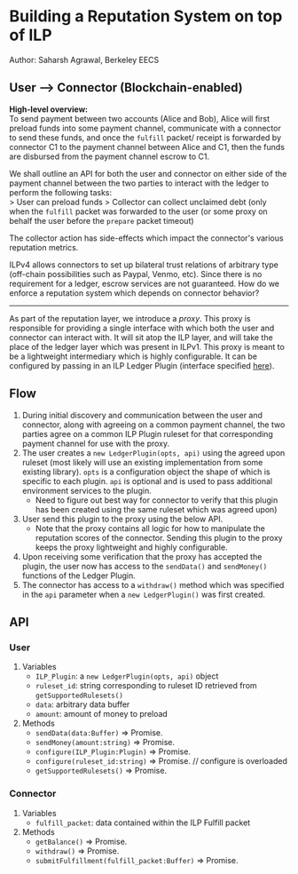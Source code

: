 # Building a Reputation System on top of ILP
Author: Saharsh Agrawal, Berkeley EECS
## User --> Connector (Blockchain-enabled)
**High-level overview:**  
To send payment between two accounts (Alice and Bob), Alice will first preload funds into some payment channel, communicate with a connector to send these funds, and once the `fulfill` packet/ receipt is forwarded by connector C1 to the payment channel between Alice and C1, then the funds are disbursed from the payment channel escrow to C1.  

We shall outline an API for both the user and connector on either side of the payment channel between the two parties to interact with the ledger to perform the following tasks:  
	> User can preload funds
	> Collector can collect unclaimed debt (only when the `fulfill` packet was forwarded to the user (or some proxy on behalf the user before the `prepare` packet timeout)

The collector action has side-effects which impact the connector's various reputation metrics.

ILPv4 allows connectors to set up bilateral trust relations of arbitrary type (off-chain possibilities such as Paypal, Venmo, etc). Since there is no requirement for a ledger, escrow services are not guaranteed. How do we enforce a reputation system which depends on connector behavior?

-------------

As part of the reputation layer, we introduce a *proxy*. This proxy is responsible for providing a single interface with which both the user and connector can interact with. It will sit atop the ILP layer, and will take the place of the ledger layer which was present in ILPv1. This proxy is meant to be a lightweight intermediary which is highly configurable. It can be configured by passing in an ILP Ledger Plugin (interface specified [here](https://interledger.org/rfcs/0024-ledger-plugin-interface-2/#ledgerpluginsendmoney)).
## Flow
1. During initial discovery and communication between the user and connector, along with agreeing on a common payment channel, the two parties agree on a common ILP Plugin ruleset for that corresponding payment channel for use with the proxy.
2. The user creates a `new LedgerPlugin(opts, api)` using the agreed upon ruleset (most likely will use an existing implementation from some existing library). `opts` is a configuration object the shape of which is specific to each plugin. `api` is optional and is used to pass additional environment services to the plugin. 
	* Need to figure out best way for connector to verify that this plugin has been created using the same ruleset which was agreed upon)
3. User send this plugin to the proxy using the below API.
	* Note that the proxy contains all logic for how to manipulate the reputation scores of the connector. Sending this plugin to the proxy keeps the proxy lightweight and highly configurable.
4. Upon receiving some verification that the proxy has accepted the plugin, the user now has access to the `sendData()` and `sendMoney()` functions of the Ledger Plugin. 
5. The connector has access to a `withdraw()` method which was specified in the `api` parameter when a `new LedgerPlugin()` was first created.
## API
### User
1. Variables
	* `ILP_Plugin`: a `new LedgerPlugin(opts, api)` object
	* `ruleset_id`: string corresponding to ruleset ID retrieved from `getSupportedRulesets()`
	* `data`: arbitrary data buffer
	* `amount`: amount of money to preload
2. Methods
	* `sendData(data:Buffer)` ⇒ Promise.<undefined>
	* `sendMoney(amount:string)` ⇒ Promise.<undefined>
	* `configure(ILP_Plugin:Plugin)` ⇒ Promise.<undefined>
	* `configure(ruleset_id:string)` ⇒ Promise.<undefined> // configure is overloaded 
	* `getSupportedRulesets()` ⇒ Promise.<array> 

### Connector
1. Variables
	* `fulfill_packet`: data contained within the ILP Fulfill packet
2. Methods
	* `getBalance()` ⇒ Promise.<string>
	* `withdraw()` ⇒ Promise.<undefined>
	* `submitFulfillment(fulfill_packet:Buffer)` ⇒ Promise.<undefined>
